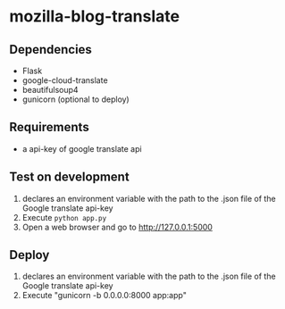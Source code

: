 # mozilla-blog-translate

## Dependencies
- Flask
- google-cloud-translate
- beautifulsoup4
- gunicorn (optional to deploy)

## Requirements
- a api-key of google translate api

## Test on development
1) declares an environment variable with the path to the .json file of the Google translate api-key
2) Execute `python app.py`
3) Open a web browser and go to http://127.0.0.1:5000

## Deploy
1) declares an environment variable with the path to the .json file of the Google translate api-key
2) Execute "gunicorn -b 0.0.0.0:8000 app:app"

